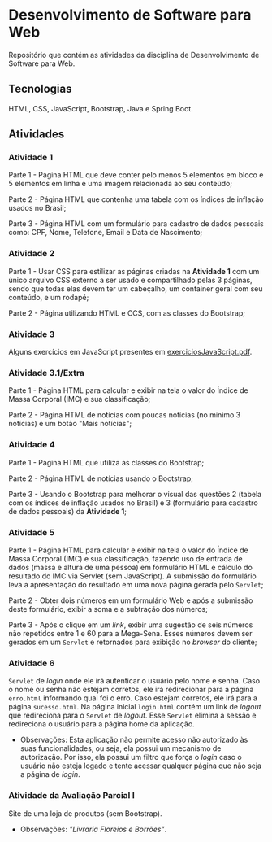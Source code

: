 # Desenvolvimento de Software para Web

Repositório que contém as atividades da disciplina de Desenvolvimento de Software para Web.

## Tecnologias

HTML, CSS, JavaScript, Bootstrap, Java e Spring Boot.

## Atividades

### Atividade 1

Parte 1 - Página HTML que deve conter pelo menos 5 elementos em bloco e 5 elementos em linha e uma imagem relacionada ao seu conteúdo;

Parte 2 - Página HTML que contenha uma tabela com os índices de inflação usados no Brasil;

Parte 3 - Página HTML com um formulário para cadastro de dados pessoais como: CPF, Nome, Telefone, Email e Data de Nascimento;

### Atividade 2 

Parte 1 - Usar CSS para estilizar as páginas criadas na **Atividade 1** com um único arquivo CSS externo a ser usado e compartilhado pelas 3 páginas, sendo que todas elas devem ter um cabeçalho, um container geral com seu conteúdo, e um rodapé;

Parte 2 - Página utilizando HTML e CCS, com as classes do Bootstrap;

### Atividade 3

Alguns exercícios em JavaScript presentes em [exerciciosJavaScript.pdf](https://github.com/barbaraneves/softwareParaWeb/blob/master/TrabalhosWeb/Trabalho%203/exerciciosJavaScript.pdf).

### Atividade 3.1/Extra

Parte 1 - Página HTML para calcular e exibir na tela o valor do Índice de Massa Corporal (IMC) e sua classificação;

Parte 2 - Página HTML de notícias com poucas notícias (no minimo 3 notícias) e um botão "Mais notícias";

### Atividade 4

Parte 1 - Página HTML que utiliza as classes do Bootstrap;

Parte 2 - Página HTML de notícias usando o Bootstrap;

Parte 3 - Usando o Bootstrap para melhorar o visual das questões 2 (tabela com os índices de inflação usados no Brasil) e 3 (formulário para cadastro de dados pessoais) da **Atividade 1**;

### Atividade 5

Parte 1 - Página HTML para calcular e exibir na tela o valor do Índice de Massa Corporal (IMC) e sua classificação, fazendo uso de entrada de dados (massa e altura de uma pessoa) em formulário HTML e cálculo do resultado do IMC via Servlet (sem JavaScript). A submissão do formulário leva a apresentação do resultado em uma nova página gerada pelo ```Servlet```;

Parte 2 - Obter dois números em um formulário Web e após a submissão deste formulário, exibir a soma e a subtração dos números;

Parte 3 - Após o clique em um *link*, exibir uma sugestão de seis números não repetidos entre 1 e 60 para a Mega-Sena. Esses números devem ser gerados em um ```Servlet``` e retornados para exibição no *browser* do cliente;

### Atividade 6 

```Servlet``` de *login* onde ele irá autenticar o usuário pelo nome e senha. Caso o nome ou senha não estejam corretos, ele irá redirecionar para a página ```erro.html``` informando qual foi o erro. Caso estejam corretos, ele irá para a página ```sucesso.html```. Na página inicial ```login.html``` contém um link de *logout* que redireciona para o ```Servlet``` de *logout*. Esse ```Servlet``` elimina a sessão e redireciona o usuário para a página home da aplicação. 
- Observações: Esta aplicação não permite acesso não autorizado às suas funcionalidades, ou seja, ela possui um mecanismo de autorização. Por isso, ela possui um filtro que força o *login* caso o usuário não esteja logado e tente acessar qualquer página que não seja a página de *login*. 

### Atividade da Avaliação Parcial I 

Site de uma loja de produtos (sem Bootstrap). 
- Observações: *"Livraria Floreios e Borrões"*.
